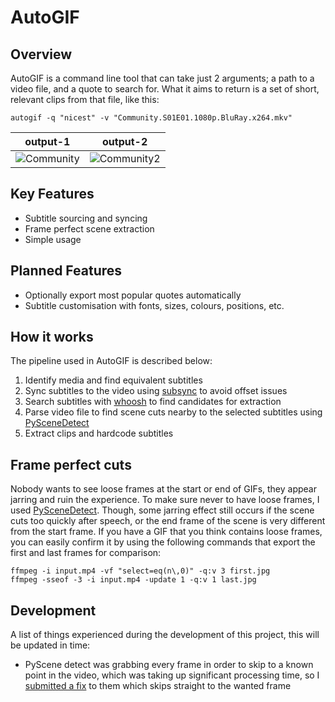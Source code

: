 # AutoGIF
## Overview
AutoGIF is a command line tool that can take just 2 arguments; a path to a video file, and a quote to search for. What it aims to return is a set of short, relevant clips from that file, like this:

```
autogif -q "nicest" -v "Community.S01E01.1080p.BluRay.x264.mkv"
```

output-1 | output-2
:---:|:---:
![Community](https://media.giphy.com/media/TFaDvUr4O9pR9jKz4q/giphy.gif) | ![Community2](https://media.giphy.com/media/SwTwbjka5sLMpxsuAt/giphy.gif)

## Key Features
* Subtitle sourcing and syncing
* Frame perfect scene extraction
* Simple usage

## Planned Features
* Optionally export most popular quotes automatically
* Subtitle customisation with fonts, sizes, colours, positions, etc.

## How it works
The pipeline used in AutoGIF is described below:
1. Identify media and find equivalent subtitles
2. Sync subtitles to the video using [subsync](https://github.com/smacke/subsync) to avoid offset issues
3. Search subtitles with [whoosh](https://github.com/mchaput/whoosh) to find candidates for extraction
4. Parse video file to find scene cuts nearby to the selected subtitles using [PySceneDetect](https://github.com/Breakthrough/PySceneDetect)
5. Extract clips and hardcode subtitles

## Frame perfect cuts
Nobody wants to see loose frames at the start or end of GIFs, they appear jarring and ruin the experience. To make sure never to have loose frames, I used [PySceneDetect](https://github.com/Breakthrough/PySceneDetect). Though, some jarring effect still occurs if the scene cuts too quickly after speech, or the end frame of the scene is very different from the start frame. If you have a GIF that you think contains loose frames, you can easily confirm it by using the following commands that export the first and last frames for comparison:
```
ffmpeg -i input.mp4 -vf "select=eq(n\,0)" -q:v 3 first.jpg
ffmpeg -sseof -3 -i input.mp4 -update 1 -q:v 1 last.jpg
```

## Development
A list of things experienced during the development of this project, this will be updated in time:
* PyScene detect was grabbing every frame in order to skip to a known point in the video, which was taking up significant processing time, so I [submitted a fix](https://github.com/Breakthrough/PySceneDetect/pull/163) to them which skips straight to the wanted frame
